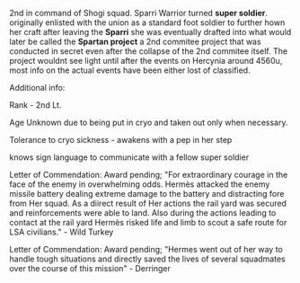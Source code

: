 2nd in command of Shogi squad. Sparri Warrior turned **super soldier**. originally enlisted with the union as a standard foot soldier to further hown her craft after leaving the **Sparri** she was eventually drafted into what would later be called the **Spartan project** a 2nd commitee project that was conducted in secret even after the collapse of the 2nd commitee itself. The project wouldnt see light until after the events on Hercynia around 4560u, most info on the actual events have been either lost of classified.

Additional info:

Rank - 2nd Lt.

Age Unknown due to being put in cryo and taken out only when necessary.

Tolerance to cryo sickness - awakens with a pep in her step

knows sign language to communicate with a fellow super soldier

Letter of Commendation: Award pending; "For extraordinary courage in the face of the enemy in overwhelming odds. Hermès  attacked the enemy missile battery dealing extreme damage to the battery and distracting fore from Her squad. As a diirect result of Her actions the rail yard was secured and reinforcements were able to land. Also during the actions leading to contact at the rail yard Hermès risked life and limb to scout a safe route for LSA civilians." - Wild Turkey

Letter of Commendation: Award pending; "Hermes went out of her way to handle tough situations and directly saved the lives of several squadmates over the course of this mission" - Derringer
